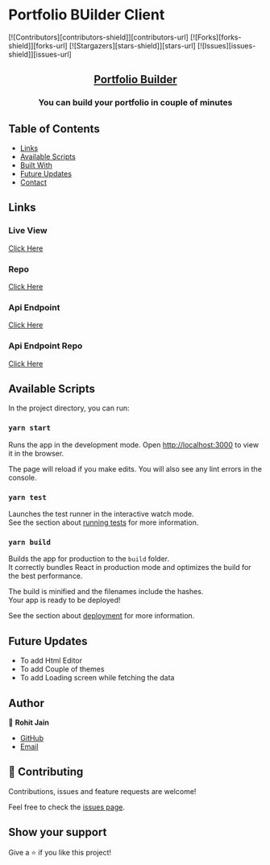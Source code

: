 # Portfolio BUilder Client

[![Contributors][contributors-shield]][contributors-url]
[![Forks][forks-shield]][forks-url]
[![Stargazers][stars-shield]][stars-url]
[![Issues][issues-shield]][issues-url]

<h2 align="center"><a href="https://portfolio-builder-client.vercel.app/">Portfolio Builder</a></h2>
<h3 align="center">You can build your portfolio in couple of minutes</h3>

<!-- TABLE OF CONTENTS -->

## Table of Contents

- [Links](#links)
- [Available Scripts](#available-scripts)
- [Built With](#built-with)
- [Future Updates](#future-updates)
- [Contact](#Authors)

## Links

### Live View

[Click Here](https://portfolio-builder-client.vercel.app/)

### Repo

[Click Here](https://github.com/Rohit19060/portfolio-builder-client)

### Api Endpoint

[Click Here](https://enigmatic-tundra-24310.herokuapp.com)

### Api Endpoint Repo

[Click Here](https://github.com/Rohit19060/portfolio-builder-api)

## Available Scripts

In the project directory, you can run:

### `yarn start`

Runs the app in the development mode.
Open [http://localhost:3000](http://localhost:3000) to view it in the browser.

The page will reload if you make edits.
You will also see any lint errors in the console.

### `yarn test`

Launches the test runner in the interactive watch mode.\
See the section about [running tests](https://facebook.github.io/create-react-app/docs/running-tests) for more information.

### `yarn build`

Builds the app for production to the `build` folder.\
It correctly bundles React in production mode and optimizes the build for the best performance.

The build is minified and the filenames include the hashes.\
Your app is ready to be deployed!

See the section about [deployment](https://facebook.github.io/create-react-app/docs/deployment) for more information.

## Future Updates

- To add Html Editor
- To add Couple of themes
- To add Loading screen while fetching the data

## Author

👤 **Rohit Jain**

- [GitHub](https://github.com/rohit19060)
- [Email](rohitjain19060@gmail.com)

## 🤝 Contributing

Contributions, issues and feature requests are welcome!

Feel free to check the [issues page](issues/).

## Show your support

Give a ⭐️ if you like this project!
